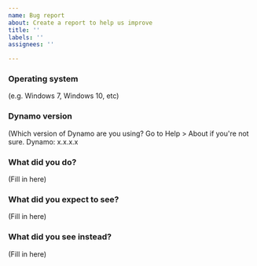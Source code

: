 ```yaml
---
name: Bug report
about: Create a report to help us improve
title: ''
labels: ''
assignees: ''

---
```


### Operating system
(e.g. Windows 7, Windows 10, etc)

### Dynamo version
(Which version of Dynamo are you using? Go to Help > About if you're not sure. 
Dynamo: x.x.x.x

### What did you do? 
(Fill in here)

### What did you expect to see?
(Fill in here)

### What did you see instead?
(Fill in here)
